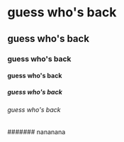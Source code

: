 # guess who's back
## guess who's back
### guess who's back
#### guess who's back
##### guess who's back
###### guess who's back
####### nananana

